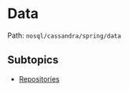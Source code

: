 # Data

Path: `nosql/cassandra/spring/data`

## Subtopics
- [Repositories](./repositories/README.md)
